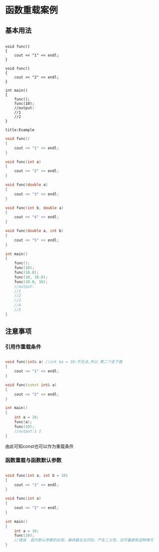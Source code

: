 # 函数重载案例
## 基本用法
```ad-error
```
```
void func()
{
	cout << "1" << endl;
}

void func()
{
	cout << "2" << endl;
}

int main()
{
	func();
	func(10);
	//output:
	//1
	//2
}
```


```ad-example
title:Example
```
```cpp
void func()
{
	cout << "1" << endl;
}

void func(int a)
{
	cout << "2" << endl;
}

void func(double a)
{
	cout << "3" << endl;
}

void func(int b, double a)
{
	cout << "4" << endl;
}

void func(double a, int b)
{
	cout << "5" << endl;
}

int main()
{
	func();
	func(10);
	func(10.0);
	func(10, 10.0);
	func(10.0, 10);
	//output:
	//1
	//2
	//3
	//4
	//5
}
```

## 注意事项
### 引用作重载条件
```ad-warning
```
```cpp
void func(int& a) //int &a = 10;不合法,所以 第二个走下面
{
	cout << "1" << endl;
}

void func(const int& a)
{
	cout << "2" << endl;
}

int main()
{
	int a = 10;
	func(a);
	func(10);
	//output:1 2
}
```
由此可知const也可以作为重载条件

###  函数重载与函数默认参数
```ad-warning
```
```cpp
void func(int a, int b = 10)
{
	cout << "1" << endl;
}

void func(int a)
{
	cout << "2" << endl;
}

int main()
{
	int a = 10;
	func(10);
	//错误  因为默认参数的出现，编译器无法识别，产生二义性，应尽量避免这种情况
}
```
